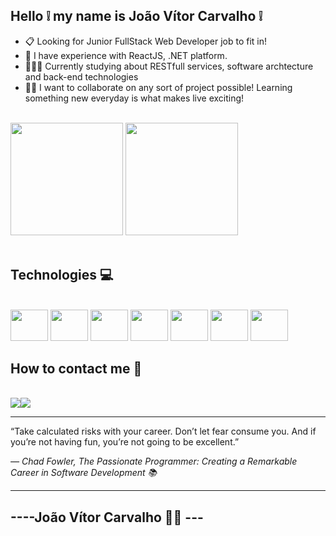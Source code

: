 ## Hello ❕ my name is João Vítor Carvalho ❕

<ul>
  <li> 📋 Looking for Junior FullStack Web Developer job to fit in!</li>
  <li> 🌱 I have experience with ReactJS, .NET platform.</li>
  <li> 🧑🏻‍💻 Currently studying about RESTfull services, software archtecture and back-end technologies</li>
  <li> 🙇🏼 I want to collaborate on any sort of project possible! Learning something new everyday is what makes live exciting!</li>
</ul>

<br>

<div>
  <img height="180em" src="https://github-readme-stats.vercel.app/api?username=joaodosantoscdev&theme=synthwave&show_icons=true&include_all_commits=true&account_private=true"/>
  <img height="180em" src="https://github-readme-stats.vercel.app/api/top-langs/?username=anuraghazra&layout=compact&theme=synthwave&langs_count=6"/>
</div>

<br>

<h2>Technologies 💻</h2>

<div style="display: inline-block"><br>
  <img height="50px" width="60px" allign="center" src="https://cdn.jsdelivr.net/gh/devicons/devicon/icons/html5/html5-original.svg" />
  <img height="50px" width="60px" allign="center" src="https://cdn.jsdelivr.net/gh/devicons/devicon/icons/css3/css3-original.svg" />
  <img height="50px" width="60px" allign="center" src="https://cdn.jsdelivr.net/gh/devicons/devicon/icons/bootstrap/bootstrap-original.svg" />
  <img height="50px" width="60px" allign="center" src="https://cdn.jsdelivr.net/gh/devicons/devicon/icons/javascript/javascript-original.svg" />
  <img height="50px" width="60px" allign="center" src="https://cdn.jsdelivr.net/gh/devicons/devicon/icons/react/react-original.svg" />
  <img height="50px" width="60px" allign="center" src="https://cdn.jsdelivr.net/gh/devicons/devicon/icons/csharp/csharp-original.svg" />
  <img height="50px" width="60px" allign="center" src="https://cdn.jsdelivr.net/gh/devicons/devicon/icons/dot-net/dot-net-plain-wordmark.svg" />
</div>

<h2>How to contact me 📱</h2>
<br>
<div style="display: flex; allign-items: center">
  <a href="mailto:joaovitor.sc.dev@gmail.com" target="_blank">
    <img src="https://img.shields.io/badge/Gmail-D14836?style=for-the-badge&logo=gmail&logoColor=white"/>
  </a>
  <a href="https://www.linkedin.com/in/joaodosc-dev/" target="_blank">
    <img src="https://img.shields.io/badge/LinkedIn-0077B5?style=for-the-badge&logo=linkedin&logoColor=white"/>
  </a>
</div>

<hr>

<div>
  <p>“Take calculated risks with your career. Don’t let fear consume you. And if you’re not having fun, you’re not going to be excellent.”</p>
  <em >              ― Chad Fowler, The Passionate Programmer: Creating a Remarkable Career in Software Development 📚</em>
  <hr>
</div>

## ----João Vítor Carvalho 👨‍💻 --- <h2>
